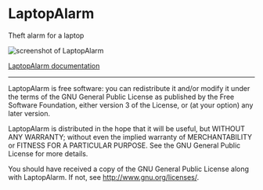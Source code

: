 # LaptopAlarm
Theft alarm for a laptop

![screenshot of LaptopAlarm](https://i.imgur.com/UJux9Aa.png)

[LaptopAlarm documentation](https://etnguyen03.github.io/LaptopAlarm/help.pdf)

----
LaptopAlarm is free software: you can redistribute it and/or modify it under the terms of the GNU General Public License as published by the Free Software Foundation, either version 3 of the License, or (at your option) any later version.

LaptopAlarm is distributed in the hope that it will be useful, but WITHOUT ANY WARRANTY; without even the implied warranty of MERCHANTABILITY or FITNESS FOR A PARTICULAR PURPOSE. See the GNU General Public License for more details.

You should have received a copy of the GNU General Public License along with LaptopAlarm. If not, see http://www.gnu.org/licenses/.

